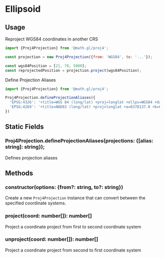 # Ellipsoid


## Usage

Reproject WGS84 coordinates in another CRS
```js
import {Proj4Projection} from '@math.gl/proj4';

const projection = new Proj4Projection({from: 'WGS84', to: '...'});

const wgs84Position = [21, 78, 5000];
const reprojectedPosition = projection.project(wgs84Position);
```

Define Projection Aliases

```js
import {Proj4Projection} from '@math.gl/proj4';

Proj4Projection.defineProjectionAliases({
  'EPSG:4326': '+title=WGS 84 (long/lat) +proj=longlat +ellps=WGS84 +datum=WGS84 +units=degrees',
  'EPSG:4269': '+title=NAD83 (long/lat) +proj=longlat +a=6378137.0 +b=6356752.31414036 +ellps=GRS80 +datum=NAD83 +units=degrees'
})
```

## Static Fields

### Proj4Projection.defineProjectionAliases(projections: {[alias: string]: string});

Defines projection aliases

## Methods

### constructor(options: {from?: string, to?: string})

Create a new `Proj4Projection` instance that can convert between the specified coordinate systems.

### project(coord: number[]): number[]

Project a coordinate project from first to second coordinate system
  
### unproject(coord: number[]): number[]

Project a coordinate project from second to first coordinate system
